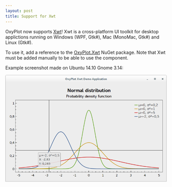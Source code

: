 ```yaml
---
layout: post
title: Support for Xwt
---
```


OxyPlot now supports [Xwt]! Xwt is a cross-platform UI toolkit for desktop applictions running on Windows (WPF, Gtk#), Mac (MonoMac, Gtk#) and Linux (Gtk#).

To use it, add a reference to the [OxyPlot.Xwt] NuGet package. Note that Xwt must be added manually to be able to use the component.

Example screenshot made on Ubuntu 14.10 Gnome 3.14:

![Xwt example]

[Xwt]: https://github.com/mono/xwt
[OxyPlot.Xwt]: https://www.nuget.org/packages/OxyPlot.Xwt/
[Xwt example]: /public/images/xwt-example.png
